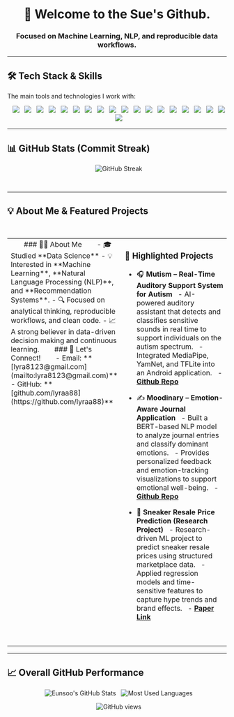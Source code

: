 <h1 align="center">👋 Welcome to the Sue's Github.</h1>
<h3 align="center">Focused on Machine Learning, NLP, and reproducible data workflows.</h3>

---

## 🛠️ Tech Stack & Skills

The main tools and technologies I work with:

<p align="center">
  <img src="https://img.shields.io/badge/Python-3776AB?style=for-the-badge&logo=python&logoColor=white"/>
  <img src="https://img.shields.io/badge/SQL-4479A1?style=for-the-badge&logo=mysql&logoColor=white"/>
  <img src="https://img.shields.io/badge/Pandas-150458?style=for-the-badge&logo=pandas&logoColor=white"/>
  <img src="https://img.shields.io/badge/NumPy-013243?style=for-the-badge&logo=numpy&logoColor=white"/>
  <img src="https://img.shields.io/badge/Scikit--learn-F7931E?style=for-the-badge&logo=scikit-learn&logoColor=white"/>
  <img src="https://img.shields.io/badge/XGBoost-0066A0?style=for-the-badge&logo=xgboost&logoColor=white"/>
  <img src="https://img.shields.io/badge/LightGBM-008F8F?style=for-the-badge&logo=lightgbm&logoColor=white"/>
  <img src="https://img.shields.io/badge/TensorFlow-FF6F00?style=for-the-badge&logo=tensorflow&logoColor=white"/>
  <img src="https://img.shields.io/badge/Keras-D00000?style=for-the-badge&logo=keras&logoColor=white"/>
  <img src="https://img.shields.io/badge/NLTK-2D582F?style=for-the-badge&logo=nltk&logoColor=white"/>
  <img src="https://img.shields.io/badge/spaCy-09A3D5?style=for-the-badge&logo=spacy&logoColor=white"/>
  <img src="https://img.shields.io/badge/Hugging_Face-FFD210?style=for-the-badge&logo=huggingface&logoColor=black"/>
  <img src="https://img.shields.io/badge/Matplotlib-000000?style=for-the-badge&logo=matplotlib&logoColor=white"/>
  <img src="https://img.shields.io/badge/Seaborn-3C9A6F?style=for-the-badge&logo=seaborn&logoColor=white"/>
  <img src="https://img.shields.io/badge/Plotly-27338E?style=for-the-badge&logo=plotly&logoColor=white"/>
  <img src="https://img.shields.io/badge/Tableau-E97627?style=for-the-badge&logo=tableau&logoColor=white"/>
  <img src="https://img.shields.io/badge/Git-F05032?style=for-the-badge&logo=git&logoColor=white"/>
  <img src="https://img.shields.io/badge/Jupyter_Notebook-F37626?style=for-the-badge&logo=jupyter&logoColor=white"/>
  <img src="https://img.shields.io/badge/VS_Code-007ACC?style=for-the-badge&logo=visual-studio-code&logoColor=white"/>
</p>

---

## 📊 GitHub Stats (Commit Streak)

<p align="center">
  <img src="https://github-readme-streak-stats.herokuapp.com/?user=lyraa88&theme=default&hide_border=true&stroke=007ACC&background=FFFFFF&ring=007ACC&side_main=007ACC" alt="GitHub Streak" />
</p>
<br/>

---

## 💡 About Me & Featured Projects

<table width="100%">
  <tr>
    <td width="40%" valign="top">
      
### 🧑‍💻 About Me
      
- 🎓 Studied **Data Science**
- 💡 Interested in **Machine Learning**, **Natural Language Processing (NLP)**, and **Recommendation Systems**.
- 🔍 Focused on analytical thinking, reproducible workflows, and clean code.
- 📈 A strong believer in data-driven decision making and continuous learning.
      
### 📧 Let's Connect!
      
- Email: **[lyra8123@gmail.com](mailto:lyra8123@gmail.com)**
- GitHub: **[github.com/lyraa88](https://github.com/lyraa88)**
      
    </td>
    <td width="60%" valign="top">

### 📁 Highlighted Projects

- 🎧 **Mutism – Real-Time Auditory Support System for Autism**
  - AI-powered auditory assistant that detects and classifies sensitive sounds in real time to support individuals on the autism spectrum.
  - Integrated MediaPipe, YamNet, and TFLite into an Android application.
  - [**Github Repo**](https://github.com/GDSC-SWU/2025-Mutism-SolutionChallenge.git)

- ✍️ **Moodinary – Emotion-Aware Journal Application**
  - Built a BERT-based NLP model to analyze journal entries and classify dominant emotions.
  - Provides personalized feedback and emotion-tracking visualizations to support emotional well-being.
  - [**Github Repo**](https://github.com/GDSC-SWU/2024-Moodinary-HultPrize.git)

- 👟 **Sneaker Resale Price Prediction (Research Project)**
  - Research-driven ML project to predict sneaker resale prices using structured marketplace data.
  - Applied regression models and time-sensitive features to capture hype trends and brand effects.
  - [**Paper Link**](https://ki-it.or.kr/board/maininfo/article/250682)

    </td>
  </tr>
</table>

---

## 📈 Overall GitHub Performance

<p align="center">
  <img src="https://github-readme-stats.vercel.app/api?username=lyraa88&show_icons=true&theme=default&hide_border=true&rank_icon=github&title_color=007ACC&icon_color=007ACC&text_color=333" alt="Eunsoo's GitHub Stats" />
  <img src="https://github-readme-stats.vercel.app/api/top-langs/?username=lyraa88&layout=compact&theme=default&hide_border=true&title_color=007ACC&icon_color=007ACC&text_color=333" alt="Most Used Languages" />
</p>
<p align="center">
  <img src="https://komarev.com/ghpvc/?username=lyraa88&label=Profile%20views&color=0e75b6&style=flat" alt="GitHub views" />
</p>
